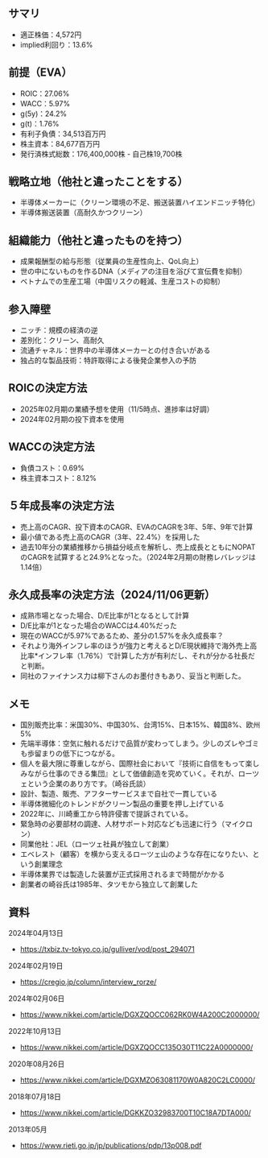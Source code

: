 ## サマリ
- 適正株価：4,572円
- implied利回り：13.6%

## 前提（EVA）
- ROIC：27.06%
- WACC：5.97%
- g(5y)：24.2%
- g(t)：1.76%
- 有利子負債：34,513百万円
- 株主資本：84,677百万円
- 発行済株式総数：176,400,000株 - 自己株19,700株

## 戦略立地（他社と違ったことをする）
- 半導体メーカーに（クリーン環境の不足、搬送装置ハイエンドニッチ特化）
- 半導体搬送装置（高耐久かつクリーン）

## 組織能力（他社と違ったものを持つ）
- 成果報酬型の給与形態（従業員の生産性向上、QoL向上）
- 世の中にないものを作るDNA（メディアの注目を浴びて宣伝費を抑制）
- ベトナムでの生産工場（中国リスクの軽減、生産コストの抑制）

## 参入障壁
- ニッチ：規模の経済の逆
- 差別化：クリーン、高耐久
- 流通チャネル：世界中の半導体メーカーとの付き合いがある
- 独占的な製品技術：特許取得による後発企業参入の予防

## ROICの決定方法
- 2025年02月期の業績予想を使用（11/5時点、進捗率は好調）
- 2024年02月期の投下資本を使用

## WACCの決定方法
- 負債コスト：0.69%
- 株主資本コスト：8.12%

## ５年成長率の決定方法
- 売上高のCAGR、投下資本のCAGR、EVAのCAGRを3年、5年、9年で計算
- 最小値である売上高のCAGR（3年、22.4%）を採用した
- 過去10年分の業績推移から損益分岐点を解析し、売上成長とともにNOPATのCAGRを試算すると24.9%となった。（2024年2月期の財務レバレッジは1.14倍）

## 永久成長率の決定方法（2024/11/06更新）
- 成熟市場となった場合、D/E比率が1となるとして計算
- D/E比率が1となった場合のWACCは4.40%だった
- 現在のWACCが5.97%であるため、差分の1.57%を永久成長率？
- それより海外インフレ率のほうが強力と考えるとD/E現状維持で海外売上高比率*インフレ率（1.76%）で計算した方が有利だし、それが分かる社長だと判断。
- 同社のファイナンス力は柳下さんのお墨付きもあり、妥当と判断した。

## メモ
- 国別販売比率：米国30%、中国30%、台湾15%、日本15%、韓国8%、欧州5%
- 先端半導体：空気に触れるだけで品質が変わってしまう。少しのズレやゴミも歩留まりの低下につながる。
- 個人を最大限に尊重しながら、国際社会において『技術に自信をもって楽しみながら仕事のできる集団』として価値創造を究めていく。それが、ローツェという企業のあり方です。（崎谷氏談）
- 設計、製造、販売、アフターサービスまで自社で一貫している
- 半導体微細化のトレンドがクリーン製品の重要を押し上げている
- 2022年に、川崎重工から特許侵害で提訴されている。
- 緊急時の必要部材の調達、人材サポート対応なども迅速に行う（マイクロン）
- 同業他社：JEL（ローツェ社員が独立して創業）
- エベレスト（顧客）を横から支えるローツェ山のような存在になりたい、という創業理念
- 半導体業界では製造した装置が正式採用されるまで時間がかかる
- 創業者の崎谷氏は1985年、タツモから独立して創業した

## 資料

2024年04月13日
- https://txbiz.tv-tokyo.co.jp/gulliver/vod/post_294071

2024年02月19日
- https://cregio.jp/column/interview_rorze/

2024年02月06日
- https://www.nikkei.com/article/DGXZQOCC062RK0W4A200C2000000/

2022年10月13日
- https://www.nikkei.com/article/DGXZQOCC135O30T11C22A0000000/

2020年08月26日
- https://www.nikkei.com/article/DGXMZO63081170W0A820C2LC0000/

2018年07月18日
- https://www.nikkei.com/article/DGKKZO32983700T10C18A7DTA000/

2013年05月
- https://www.rieti.go.jp/jp/publications/pdp/13p008.pdf